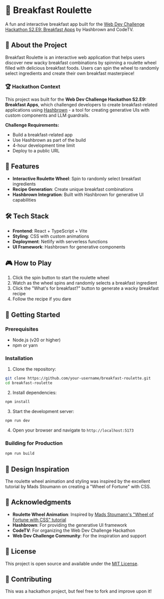 # 🥞 Breakfast Roulette

A fun and interactive breakfast app built for the [Web Dev Challenge Hackathon S2.E9: Breakfast Apps](https://codetv.dev/blog/web-dev-challenge-hackathon-s2e9-breakfast-apps) by Hashbrown and CodeTV.

## 🎯 About the Project

Breakfast Roulette is an interactive web application that helps users discover new wacky breakfast combinations by spinning a roulette wheel filled with delicious breakfast foods. Users can spin the wheel to randomly select ingredients and create their own breakfast masterpiece!

### 🏆 Hackathon Context

This project was built for the **Web Dev Challenge Hackathon S2.E9: Breakfast Apps**, which challenged developers to create breakfast-related applications using [Hashbrown](https://hashbrown.dev) - a tool for creating generative UIs with custom components and LLM guardrails.

**Challenge Requirements:**

- Build a breakfast-related app
- Use Hashbrown as part of the build
- 4-hour development time limit
- Deploy to a public URL

## 🚀 Features

- **Interactive Roulette Wheel**: Spin to randomly select breakfast ingredients
- **Recipe Generation**: Create unique breakfast combinations
- **Hashbrown Integration**: Built with Hashbrown for generative UI capabilities

## 🛠️ Tech Stack

- **Frontend**: React + TypeScript + Vite
- **Styling**: CSS with custom animations
- **Deployment**: Netlify with serverless functions
- **UI Framework**: Hashbrown for generative components

## 🎮 How to Play

1. Click the spin button to start the roulette wheel
2. Watch as the wheel spins and randomly selects a breakfast ingredient
3. Click the "What's for breakfast?" button to generate a wacky breakfast recipe
4. Follow the recipe if you dare

## 🚀 Getting Started

### Prerequisites

- Node.js (v20 or higher)
- npm or yarn

### Installation

1. Clone the repository:

```bash
git clone https://github.com/your-username/breakfast-roulette.git
cd breakfast-roulette
```

2. Install dependencies:

```bash
npm install
```

3. Start the development server:

```bash
npm run dev
```

4. Open your browser and navigate to `http://localhost:5173`

### Building for Production

```bash
npm run build
```

## 🎨 Design Inspiration

The roulette wheel animation and styling was inspired by the excellent tutorial by Mads Stoumann on creating a "Wheel of Fortune" with CSS.

## 🙏 Acknowledgments

- **Roulette Wheel Animation**: Inspired by [Mads Stoumann's "Wheel of Fortune with CSS" tutorial](https://dev.to/madsstoumann/wheel-of-fortune-with-css-p-pi-1ne9)
- **Hashbrown**: For providing the generative UI framework
- **CodeTV**: For organizing the Web Dev Challenge Hackathon
- **Web Dev Challenge Community**: For the inspiration and support

## 📄 License

This project is open source and available under the [MIT License](LICENSE).

## 🤝 Contributing

This was a hackathon project, but feel free to fork and improve upon it!
